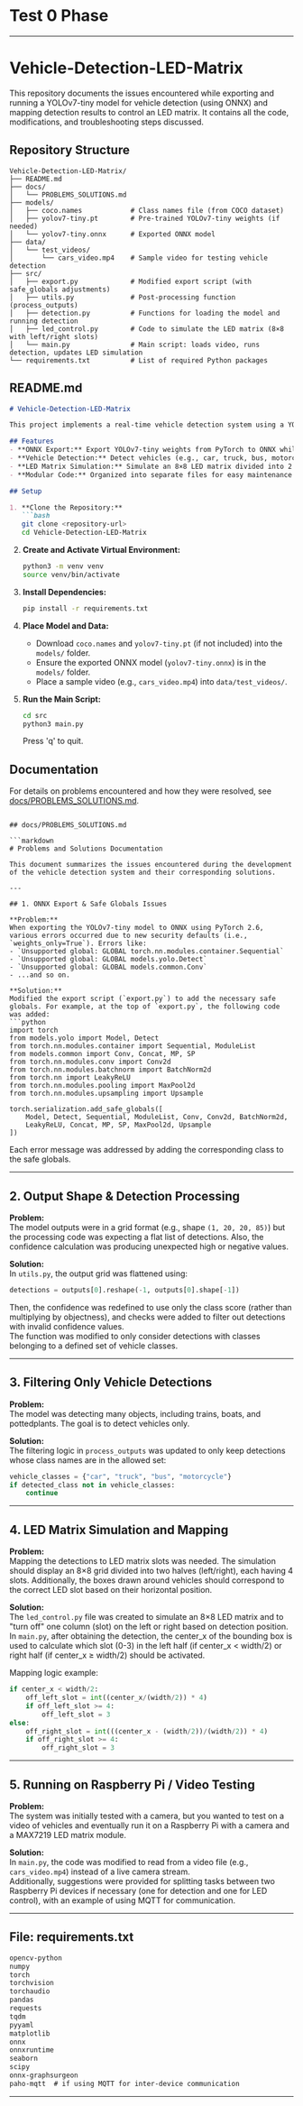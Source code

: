 # Test 0 Phase
---

# Vehicle-Detection-LED-Matrix

This repository documents the issues encountered while exporting and running a YOLOv7-tiny model for vehicle detection (using ONNX) and mapping detection results to control an LED matrix. It contains all the code, modifications, and troubleshooting steps discussed.

## Repository Structure

```
Vehicle-Detection-LED-Matrix/
├── README.md
├── docs/
│   └── PROBLEMS_SOLUTIONS.md
├── models/
│   ├── coco.names            # Class names file (from COCO dataset)
│   ├── yolov7-tiny.pt        # Pre-trained YOLOv7-tiny weights (if needed)
│   └── yolov7-tiny.onnx      # Exported ONNX model
├── data/
│   └── test_videos/
│       └── cars_video.mp4    # Sample video for testing vehicle detection
├── src/
│   ├── export.py             # Modified export script (with safe_globals adjustments)
│   ├── utils.py              # Post-processing function (process_outputs)
│   ├── detection.py          # Functions for loading the model and running detection
│   ├── led_control.py        # Code to simulate the LED matrix (8×8 with left/right slots)
│   └── main.py               # Main script: loads video, runs detection, updates LED simulation
└── requirements.txt          # List of required Python packages
```

## README.md

```markdown
# Vehicle-Detection-LED-Matrix

This project implements a real-time vehicle detection system using a YOLOv7-tiny model exported to ONNX, with detections controlling an LED matrix simulation. The project is designed to run on devices like a Raspberry Pi (with a camera and a 4-in-1 8×8 LED Matrix module) but can also be tested on a laptop using video input.

## Features
- **ONNX Export:** Export YOLOv7-tiny weights from PyTorch to ONNX while handling PyTorch 2.6 security constraints via safe_globals.
- **Vehicle Detection:** Detect vehicles (e.g., car, truck, bus, motorcycle) using a video input.
- **LED Matrix Simulation:** Simulate an 8×8 LED matrix divided into 2 halves (left/right slots) and update based on detection position.
- **Modular Code:** Organized into separate files for easy maintenance and testing.

## Setup

1. **Clone the Repository:**
   ```bash
   git clone <repository-url>
   cd Vehicle-Detection-LED-Matrix
   ```

2. **Create and Activate Virtual Environment:**
   ```bash
   python3 -m venv venv
   source venv/bin/activate
   ```

3. **Install Dependencies:**
   ```bash
   pip install -r requirements.txt
   ```

4. **Place Model and Data:**
   - Download `coco.names` and `yolov7-tiny.pt` (if not included) into the `models/` folder.
   - Ensure the exported ONNX model (`yolov7-tiny.onnx`) is in the `models/` folder.
   - Place a sample video (e.g., `cars_video.mp4`) into `data/test_videos/`.

5. **Run the Main Script:**
   ```bash
   cd src
   python3 main.py
   ```
   Press 'q' to quit.

## Documentation

For details on problems encountered and how they were resolved, see [docs/PROBLEMS_SOLUTIONS.md](docs/PROBLEMS_SOLUTIONS.md).
```

## docs/PROBLEMS_SOLUTIONS.md

```markdown
# Problems and Solutions Documentation

This document summarizes the issues encountered during the development of the vehicle detection system and their corresponding solutions.

---

## 1. ONNX Export & Safe Globals Issues

**Problem:**  
When exporting the YOLOv7-tiny model to ONNX using PyTorch 2.6, various errors occurred due to new security defaults (i.e., `weights_only=True`). Errors like:  
- `Unsupported global: GLOBAL torch.nn.modules.container.Sequential`  
- `Unsupported global: GLOBAL models.yolo.Detect`  
- `Unsupported global: GLOBAL models.common.Conv`  
- ...and so on.

**Solution:**  
Modified the export script (`export.py`) to add the necessary safe globals. For example, at the top of `export.py`, the following code was added:
```python
import torch
from models.yolo import Model, Detect
from torch.nn.modules.container import Sequential, ModuleList
from models.common import Conv, Concat, MP, SP
from torch.nn.modules.conv import Conv2d
from torch.nn.modules.batchnorm import BatchNorm2d
from torch.nn import LeakyReLU
from torch.nn.modules.pooling import MaxPool2d
from torch.nn.modules.upsampling import Upsample

torch.serialization.add_safe_globals([
    Model, Detect, Sequential, ModuleList, Conv, Conv2d, BatchNorm2d,
    LeakyReLU, Concat, MP, SP, MaxPool2d, Upsample
])
```
Each error message was addressed by adding the corresponding class to the safe globals.

---

## 2. Output Shape & Detection Processing

**Problem:**  
The model outputs were in a grid format (e.g., shape `(1, 20, 20, 85)`) but the processing code was expecting a flat list of detections. Also, the confidence calculation was producing unexpected high or negative values.

**Solution:**  
In `utils.py`, the output grid was flattened using:
```python
detections = outputs[0].reshape(-1, outputs[0].shape[-1])
```
Then, the confidence was redefined to use only the class score (rather than multiplying by objectness), and checks were added to filter out detections with invalid confidence values.  
The function was modified to only consider detections with classes belonging to a defined set of vehicle classes.

---

## 3. Filtering Only Vehicle Detections

**Problem:**  
The model was detecting many objects, including trains, boats, and pottedplants. The goal is to detect vehicles only.

**Solution:**  
The filtering logic in `process_outputs` was updated to only keep detections whose class names are in the allowed set:
```python
vehicle_classes = {"car", "truck", "bus", "motorcycle"}
if detected_class not in vehicle_classes:
    continue
```

---

## 4. LED Matrix Simulation and Mapping

**Problem:**  
Mapping the detections to LED matrix slots was needed. The simulation should display an 8×8 grid divided into two halves (left/right), each having 4 slots. Additionally, the boxes drawn around vehicles should correspond to the correct LED slot based on their horizontal position.

**Solution:**  
The `led_control.py` file was created to simulate an 8×8 LED matrix and to "turn off" one column (slot) on the left or right based on detection position. In `main.py`, after obtaining the detection, the center_x of the bounding box is used to calculate which slot (0-3) in the left half (if center_x < width/2) or right half (if center_x ≥ width/2) should be activated.

Mapping logic example:
```python
if center_x < width/2:
    off_left_slot = int((center_x/(width/2)) * 4)
    if off_left_slot >= 4:
        off_left_slot = 3
else:
    off_right_slot = int(((center_x - (width/2))/(width/2)) * 4)
    if off_right_slot >= 4:
        off_right_slot = 3
```

---

## 5. Running on Raspberry Pi / Video Testing

**Problem:**  
The system was initially tested with a camera, but you wanted to test on a video of vehicles and eventually run it on a Raspberry Pi with a camera and a MAX7219 LED matrix module.

**Solution:**  
In `main.py`, the code was modified to read from a video file (e.g., `cars_video.mp4`) instead of a live camera stream.  
Additionally, suggestions were provided for splitting tasks between two Raspberry Pi devices if necessary (one for detection and one for LED control), with an example of using MQTT for communication.


---

## File: **requirements.txt**

```txt
opencv-python
numpy
torch
torchvision
torchaudio
pandas
requests
tqdm
pyyaml
matplotlib
onnx
onnxruntime
seaborn
scipy
onnx-graphsurgeon
paho-mqtt  # if using MQTT for inter-device communication
```

---
